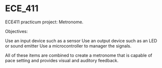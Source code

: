 # ECE_411

ECE411 practicum project:  Metronome.

Objectives:

Use an input device such as a sensor
Use an output device such as an LED or sound emitter
Use a microcontroller to manager the signals.

All of these items are combined to create a metronome that is capable of pace setting and provides visual and auditory feedback.

